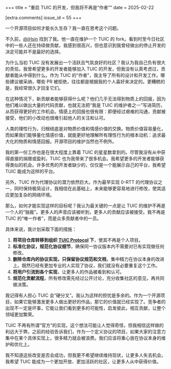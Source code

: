 +++
title = "重启 TUIC 的开发，但我将不再是“作者”"
date = 2025-02-22

[extra.comments]
issue_id = 55
+++

一个开源项目如何才能长久生存？我一直在思考这个问题。

不久前，[@iHsin](https://github.com/Itsusinn) 找到了我。他一直在维护一个 TUIC 的 fork。看到时至今日社区中的一些人还在持续做贡献，我感到很高兴，但也意识到我曾经做出的停止开发的决定可能并不是最好的选择。

为什么当初 TUIC 没有发展出一个活跃且气氛良好的社区？我认为我自己负有很大的责任。我曾希望更多的开发者能够加入 TUIC 的开发，但我没有认真考虑过，贡献者能从中得到什么。作为 TUIC 的“作者”，我主导了所有的设计和开发工作。哪些建议被采纳，哪些 PR 被拒绝，往往都是根据我的个人喜好来决定的。更糟糕的是，我经常很久才回复它们。

在这种情况下，新贡献者能够获得什么呢？他们几乎无法得到物质上的回报，因为他们难以做出大量的代码贡献，也就无法把“我是 TUIC 的维护者之一”写进简历，从而获得更好的工作机会。情感上的回报也很有限：即便经过艰难的沟通，贡献被接受，他们的小改动也很难引起他人的关注和认可。

人类的理性行为，归根结底是对物质价值和情感价值的交换。物质价值容易量化，而如果我们能够量化情感价值，就能更好地理解所有理性行为的根本动机：追求最大化的物质和情感回报。开源项目的维护当然也不例外。

我的第一份工作也是在很大程度上靠着 TUIC 的星星数拿到的。尽管我没有从中获得直接的捐赠或盈利，TUIC 也为我带来了很多机会。我希望更多的开发者能够获得类似的机会。许多优秀的开发者缺少的，仅仅是一个能展示自己的平台，我希望 TUIC 能成为这样的平台。

另外，TUIC 作为代理协议的潜力依然巨大。作为最早实现 0-RTT 的代理协议之一，同时保持极简设计，我相信在此基础上，未来能够更容易地进行修改，使其适应更加复杂的网络环境。

那么，如何才能实现这样的目标呢？我认为最关键的一点是让 TUIC 的维护不再是一个人的“独裁”。更多人的声音应该被听到，更多人的贡献应该被接受。我不再是 TUIC 的“唯一作者”，而是众多贡献者中的一员。

具体来说，我计划采取下面的措施：

1. **将项目仓库转移到组织 [TUIC Protocol](https://github.com/tuic-protocol) 下**，使其不再是个人项目。
2. **标准化协议，规范化协议细节**，确保同一协议版本内不需要对已有实现做任何修改。
3. **删除仓库内的协议实现，只保留协议规范和文档**，集中精力在协议本身的改进上。既然已经有更加专业的人实现了协议，我们就没有必要重复这个工作。
4. **将用户引流到各个实现**，让更多人的作品被看到和认可。
5. **规范化贡献流程**，所有修改需先经过公开讨论，充分收集社区的意见，再共同做决策。

我记得有人担心 TUIC 会“硬分叉”。我认为这样的担忧是多余的。作为一个开源项目，如果它能够激发更多人做出更好的作品，那它的价值就已经实现了。竞争者的出现不一定是坏事，它能让我们看到更多的可能性，启发彼此，相互贡献，让整个领域更加繁荣。

TUIC 不再有所谓“官方”的实现，这个想法可能让人觉得奇怪，但我相信这样做的利远大于弊。之前的经验告诉我们，作为一个定义协议的项目，如果大家的注意力集中在某个具体实现上，很多精力就会被浪费。我们应该将重心放在协议本身的维护和优化上。

我不知道这些改变是否会成功，但我更不希望继续维持现状，让更多人失去机会。我希望 TUIC 能成为一个更加开放、更加活跃的社区，让更多人从中获得价值。
